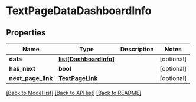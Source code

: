 # TextPageDataDashboardInfo

## Properties
Name | Type | Description | Notes
------------ | ------------- | ------------- | -------------
**data** | [**list[DashboardInfo]**](DashboardInfo.md) |  | [optional] 
**has_next** | **bool** |  | [optional] 
**next_page_link** | [**TextPageLink**](TextPageLink.md) |  | [optional] 

[[Back to Model list]](../README.md#documentation-for-models) [[Back to API list]](../README.md#documentation-for-api-endpoints) [[Back to README]](../README.md)

